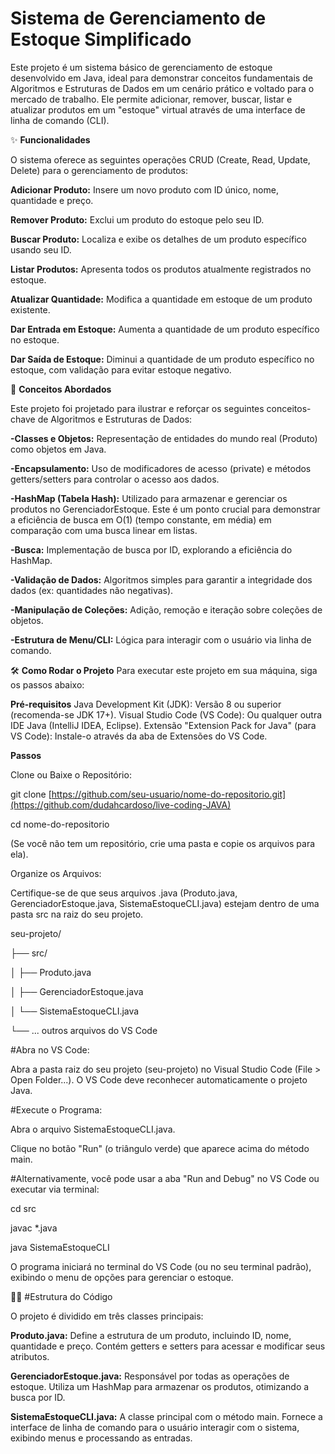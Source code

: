 # Sistema de Gerenciamento de Estoque Simplificado

Este projeto é um sistema básico de gerenciamento de estoque desenvolvido em Java, ideal para demonstrar conceitos fundamentais de Algoritmos e Estruturas de Dados em um cenário prático e voltado para o mercado de trabalho. Ele permite adicionar, remover, buscar, listar e atualizar produtos em um "estoque" virtual através de uma interface de linha de comando (CLI).

✨ **Funcionalidades**

O sistema oferece as seguintes operações CRUD (Create, Read, Update, Delete) para o gerenciamento de produtos:

**Adicionar Produto:** Insere um novo produto com ID único, nome, quantidade e preço.

**Remover Produto:** Exclui um produto do estoque pelo seu ID.

**Buscar Produto:** Localiza e exibe os detalhes de um produto específico usando seu ID.

**Listar Produtos:** Apresenta todos os produtos atualmente registrados no estoque.

**Atualizar Quantidade:** Modifica a quantidade em estoque de um produto existente.

**Dar Entrada em Estoque:** Aumenta a quantidade de um produto específico no estoque.

**Dar Saída de Estoque:** Diminui a quantidade de um produto específico no estoque, com validação para evitar estoque negativo.

🚀 **Conceitos Abordados**

Este projeto foi projetado para ilustrar e reforçar os seguintes conceitos-chave de Algoritmos e Estruturas de Dados:

**-Classes e Objetos:** Representação de entidades do mundo real (Produto) como objetos em Java.

**-Encapsulamento:** Uso de modificadores de acesso (private) e métodos getters/setters para controlar o acesso aos dados.

**-HashMap (Tabela Hash):** Utilizado para armazenar e gerenciar os produtos no GerenciadorEstoque. Este é um ponto crucial para demonstrar a eficiência de busca em O(1) (tempo constante, em média) em comparação com uma busca linear em listas.

**-Busca:** Implementação de busca por ID, explorando a eficiência do HashMap.

**-Validação de Dados:** Algoritmos simples para garantir a integridade dos dados (ex: quantidades não negativas).

**-Manipulação de Coleções:** Adição, remoção e iteração sobre coleções de objetos.

**-Estrutura de Menu/CLI:** Lógica para interagir com o usuário via linha de comando.

🛠️ **Como Rodar o Projeto**
Para executar este projeto em sua máquina, siga os passos abaixo:

**Pré-requisitos**
Java Development Kit (JDK): Versão 8 ou superior (recomenda-se JDK 17+).
Visual Studio Code (VS Code): Ou qualquer outra IDE Java (IntelliJ IDEA, Eclipse).
Extensão "Extension Pack for Java" (para VS Code): Instale-o através da aba de Extensões do VS Code.

**Passos**

Clone ou Baixe o Repositório:

git clone [https://github.com/seu-usuario/nome-do-repositorio.git](https://github.com/dudahcardoso/live-coding-JAVA)

cd nome-do-repositorio

(Se você não tem um repositório, crie uma pasta e copie os arquivos para ela).

Organize os Arquivos:

Certifique-se de que seus arquivos .java (Produto.java, GerenciadorEstoque.java, SistemaEstoqueCLI.java) estejam dentro de uma pasta src na raiz do seu projeto.

seu-projeto/

├── src/

│   ├── Produto.java

│   ├── GerenciadorEstoque.java

│   └── SistemaEstoqueCLI.java

└── ... outros arquivos do VS Code

#Abra no VS Code:

Abra a pasta raiz do seu projeto (seu-projeto) no Visual Studio Code (File > Open Folder...). O VS Code deve reconhecer automaticamente o projeto Java.

#Execute o Programa:

Abra o arquivo SistemaEstoqueCLI.java.

Clique no botão "Run" (o triângulo verde) que aparece acima do método main.

#Alternativamente, você pode usar a aba "Run and Debug" no VS Code ou executar via terminal:

cd src

javac *.java

java SistemaEstoqueCLI

O programa iniciará no terminal do VS Code (ou no seu terminal padrão), exibindo o menu de opções para gerenciar o estoque.

🧑‍💻 #Estrutura do Código

O projeto é dividido em três classes principais:

**Produto.java:** Define a estrutura de um produto, incluindo ID, nome, quantidade e preço. Contém getters e setters para acessar e modificar seus atributos.

**GerenciadorEstoque.java:** Responsável por todas as operações de estoque. Utiliza um HashMap para armazenar os produtos, otimizando a busca por ID.

**SistemaEstoqueCLI.java:** A classe principal com o método main. Fornece a interface de linha de comando para o usuário interagir com o sistema, exibindo menus e processando as entradas.
